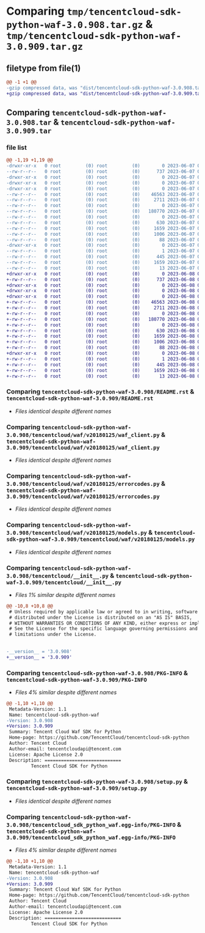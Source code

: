 # Comparing `tmp/tencentcloud-sdk-python-waf-3.0.908.tar.gz` & `tmp/tencentcloud-sdk-python-waf-3.0.909.tar.gz`

## filetype from file(1)

```diff
@@ -1 +1 @@
-gzip compressed data, was "dist/tencentcloud-sdk-python-waf-3.0.908.tar", last modified: Wed Jun  7 00:36:42 2023, max compression
+gzip compressed data, was "dist/tencentcloud-sdk-python-waf-3.0.909.tar", last modified: Thu Jun  8 00:38:19 2023, max compression
```

## Comparing `tencentcloud-sdk-python-waf-3.0.908.tar` & `tencentcloud-sdk-python-waf-3.0.909.tar`

### file list

```diff
@@ -1,19 +1,19 @@
-drwxr-xr-x   0 root         (0) root         (0)        0 2023-06-07 00:36:42.000000 tencentcloud-sdk-python-waf-3.0.908/
--rw-r--r--   0 root         (0) root         (0)      737 2023-06-07 00:36:42.000000 tencentcloud-sdk-python-waf-3.0.908/README.rst
-drwxr-xr-x   0 root         (0) root         (0)        0 2023-06-07 00:36:42.000000 tencentcloud-sdk-python-waf-3.0.908/tencentcloud/
-drwxr-xr-x   0 root         (0) root         (0)        0 2023-06-07 00:36:42.000000 tencentcloud-sdk-python-waf-3.0.908/tencentcloud/waf/
-drwxr-xr-x   0 root         (0) root         (0)        0 2023-06-07 00:36:42.000000 tencentcloud-sdk-python-waf-3.0.908/tencentcloud/waf/v20180125/
--rw-r--r--   0 root         (0) root         (0)    46563 2023-06-07 00:36:42.000000 tencentcloud-sdk-python-waf-3.0.908/tencentcloud/waf/v20180125/waf_client.py
--rw-r--r--   0 root         (0) root         (0)     2711 2023-06-07 00:36:42.000000 tencentcloud-sdk-python-waf-3.0.908/tencentcloud/waf/v20180125/errorcodes.py
--rw-r--r--   0 root         (0) root         (0)        0 2023-06-07 00:36:42.000000 tencentcloud-sdk-python-waf-3.0.908/tencentcloud/waf/v20180125/__init__.py
--rw-r--r--   0 root         (0) root         (0)   180770 2023-06-07 00:36:42.000000 tencentcloud-sdk-python-waf-3.0.908/tencentcloud/waf/v20180125/models.py
--rw-r--r--   0 root         (0) root         (0)        0 2023-06-07 00:36:42.000000 tencentcloud-sdk-python-waf-3.0.908/tencentcloud/waf/__init__.py
--rw-r--r--   0 root         (0) root         (0)      630 2023-06-07 00:36:42.000000 tencentcloud-sdk-python-waf-3.0.908/tencentcloud/__init__.py
--rw-r--r--   0 root         (0) root         (0)     1659 2023-06-07 00:36:42.000000 tencentcloud-sdk-python-waf-3.0.908/PKG-INFO
--rw-r--r--   0 root         (0) root         (0)     1006 2023-06-07 00:36:42.000000 tencentcloud-sdk-python-waf-3.0.908/setup.py
--rw-r--r--   0 root         (0) root         (0)       88 2023-06-07 00:36:42.000000 tencentcloud-sdk-python-waf-3.0.908/setup.cfg
-drwxr-xr-x   0 root         (0) root         (0)        0 2023-06-07 00:36:42.000000 tencentcloud-sdk-python-waf-3.0.908/tencentcloud_sdk_python_waf.egg-info/
--rw-r--r--   0 root         (0) root         (0)        1 2023-06-07 00:36:42.000000 tencentcloud-sdk-python-waf-3.0.908/tencentcloud_sdk_python_waf.egg-info/dependency_links.txt
--rw-r--r--   0 root         (0) root         (0)      445 2023-06-07 00:36:42.000000 tencentcloud-sdk-python-waf-3.0.908/tencentcloud_sdk_python_waf.egg-info/SOURCES.txt
--rw-r--r--   0 root         (0) root         (0)     1659 2023-06-07 00:36:42.000000 tencentcloud-sdk-python-waf-3.0.908/tencentcloud_sdk_python_waf.egg-info/PKG-INFO
--rw-r--r--   0 root         (0) root         (0)       13 2023-06-07 00:36:42.000000 tencentcloud-sdk-python-waf-3.0.908/tencentcloud_sdk_python_waf.egg-info/top_level.txt
+drwxr-xr-x   0 root         (0) root         (0)        0 2023-06-08 00:38:19.000000 tencentcloud-sdk-python-waf-3.0.909/
+-rw-r--r--   0 root         (0) root         (0)      737 2023-06-08 00:38:19.000000 tencentcloud-sdk-python-waf-3.0.909/README.rst
+drwxr-xr-x   0 root         (0) root         (0)        0 2023-06-08 00:38:19.000000 tencentcloud-sdk-python-waf-3.0.909/tencentcloud/
+drwxr-xr-x   0 root         (0) root         (0)        0 2023-06-08 00:38:19.000000 tencentcloud-sdk-python-waf-3.0.909/tencentcloud/waf/
+drwxr-xr-x   0 root         (0) root         (0)        0 2023-06-08 00:38:19.000000 tencentcloud-sdk-python-waf-3.0.909/tencentcloud/waf/v20180125/
+-rw-r--r--   0 root         (0) root         (0)    46563 2023-06-08 00:38:19.000000 tencentcloud-sdk-python-waf-3.0.909/tencentcloud/waf/v20180125/waf_client.py
+-rw-r--r--   0 root         (0) root         (0)     2711 2023-06-08 00:38:19.000000 tencentcloud-sdk-python-waf-3.0.909/tencentcloud/waf/v20180125/errorcodes.py
+-rw-r--r--   0 root         (0) root         (0)        0 2023-06-08 00:38:19.000000 tencentcloud-sdk-python-waf-3.0.909/tencentcloud/waf/v20180125/__init__.py
+-rw-r--r--   0 root         (0) root         (0)   180770 2023-06-08 00:38:19.000000 tencentcloud-sdk-python-waf-3.0.909/tencentcloud/waf/v20180125/models.py
+-rw-r--r--   0 root         (0) root         (0)        0 2023-06-08 00:38:19.000000 tencentcloud-sdk-python-waf-3.0.909/tencentcloud/waf/__init__.py
+-rw-r--r--   0 root         (0) root         (0)      630 2023-06-08 00:38:19.000000 tencentcloud-sdk-python-waf-3.0.909/tencentcloud/__init__.py
+-rw-r--r--   0 root         (0) root         (0)     1659 2023-06-08 00:38:19.000000 tencentcloud-sdk-python-waf-3.0.909/PKG-INFO
+-rw-r--r--   0 root         (0) root         (0)     1006 2023-06-08 00:38:19.000000 tencentcloud-sdk-python-waf-3.0.909/setup.py
+-rw-r--r--   0 root         (0) root         (0)       88 2023-06-08 00:38:19.000000 tencentcloud-sdk-python-waf-3.0.909/setup.cfg
+drwxr-xr-x   0 root         (0) root         (0)        0 2023-06-08 00:38:19.000000 tencentcloud-sdk-python-waf-3.0.909/tencentcloud_sdk_python_waf.egg-info/
+-rw-r--r--   0 root         (0) root         (0)        1 2023-06-08 00:38:19.000000 tencentcloud-sdk-python-waf-3.0.909/tencentcloud_sdk_python_waf.egg-info/dependency_links.txt
+-rw-r--r--   0 root         (0) root         (0)      445 2023-06-08 00:38:19.000000 tencentcloud-sdk-python-waf-3.0.909/tencentcloud_sdk_python_waf.egg-info/SOURCES.txt
+-rw-r--r--   0 root         (0) root         (0)     1659 2023-06-08 00:38:19.000000 tencentcloud-sdk-python-waf-3.0.909/tencentcloud_sdk_python_waf.egg-info/PKG-INFO
+-rw-r--r--   0 root         (0) root         (0)       13 2023-06-08 00:38:19.000000 tencentcloud-sdk-python-waf-3.0.909/tencentcloud_sdk_python_waf.egg-info/top_level.txt
```

### Comparing `tencentcloud-sdk-python-waf-3.0.908/README.rst` & `tencentcloud-sdk-python-waf-3.0.909/README.rst`

 * *Files identical despite different names*

### Comparing `tencentcloud-sdk-python-waf-3.0.908/tencentcloud/waf/v20180125/waf_client.py` & `tencentcloud-sdk-python-waf-3.0.909/tencentcloud/waf/v20180125/waf_client.py`

 * *Files identical despite different names*

### Comparing `tencentcloud-sdk-python-waf-3.0.908/tencentcloud/waf/v20180125/errorcodes.py` & `tencentcloud-sdk-python-waf-3.0.909/tencentcloud/waf/v20180125/errorcodes.py`

 * *Files identical despite different names*

### Comparing `tencentcloud-sdk-python-waf-3.0.908/tencentcloud/waf/v20180125/models.py` & `tencentcloud-sdk-python-waf-3.0.909/tencentcloud/waf/v20180125/models.py`

 * *Files identical despite different names*

### Comparing `tencentcloud-sdk-python-waf-3.0.908/tencentcloud/__init__.py` & `tencentcloud-sdk-python-waf-3.0.909/tencentcloud/__init__.py`

 * *Files 1% similar despite different names*

```diff
@@ -10,8 +10,8 @@
 # Unless required by applicable law or agreed to in writing, software
 # distributed under the License is distributed on an "AS IS" BASIS,
 # WITHOUT WARRANTIES OR CONDITIONS OF ANY KIND, either express or implied.
 # See the License for the specific language governing permissions and
 # limitations under the License.
 
 
-__version__ = '3.0.908'
+__version__ = '3.0.909'
```

### Comparing `tencentcloud-sdk-python-waf-3.0.908/PKG-INFO` & `tencentcloud-sdk-python-waf-3.0.909/PKG-INFO`

 * *Files 4% similar despite different names*

```diff
@@ -1,10 +1,10 @@
 Metadata-Version: 1.1
 Name: tencentcloud-sdk-python-waf
-Version: 3.0.908
+Version: 3.0.909
 Summary: Tencent Cloud Waf SDK for Python
 Home-page: https://github.com/TencentCloud/tencentcloud-sdk-python
 Author: Tencent Cloud
 Author-email: tencentcloudapi@tencent.com
 License: Apache License 2.0
 Description: ============================
         Tencent Cloud SDK for Python
```

### Comparing `tencentcloud-sdk-python-waf-3.0.908/setup.py` & `tencentcloud-sdk-python-waf-3.0.909/setup.py`

 * *Files identical despite different names*

### Comparing `tencentcloud-sdk-python-waf-3.0.908/tencentcloud_sdk_python_waf.egg-info/PKG-INFO` & `tencentcloud-sdk-python-waf-3.0.909/tencentcloud_sdk_python_waf.egg-info/PKG-INFO`

 * *Files 4% similar despite different names*

```diff
@@ -1,10 +1,10 @@
 Metadata-Version: 1.1
 Name: tencentcloud-sdk-python-waf
-Version: 3.0.908
+Version: 3.0.909
 Summary: Tencent Cloud Waf SDK for Python
 Home-page: https://github.com/TencentCloud/tencentcloud-sdk-python
 Author: Tencent Cloud
 Author-email: tencentcloudapi@tencent.com
 License: Apache License 2.0
 Description: ============================
         Tencent Cloud SDK for Python
```

